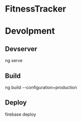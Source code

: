 # FitnessTracker

# Devolpment

## Devserver
ng serve

## Build
ng build --configuration=production   

## Deploy
firebase deploy

